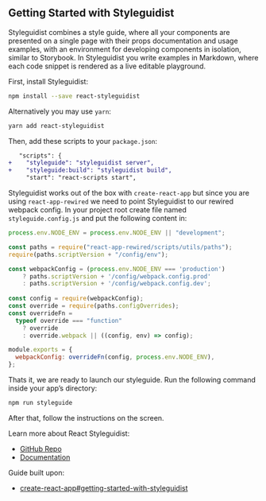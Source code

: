 ## Getting Started with Styleguidist

Styleguidist combines a style guide, where all your components are presented on a single page with their props documentation and usage examples, with an environment for developing components in isolation, similar to Storybook. In Styleguidist you write examples in Markdown, where each code snippet is rendered as a live editable playground.

First, install Styleguidist:

```sh
npm install --save react-styleguidist
```

Alternatively you may use `yarn`:

```sh
yarn add react-styleguidist
```

Then, add these scripts to your `package.json`:

```diff
   "scripts": {
+    "styleguide": "styleguidist server",
+    "styleguide:build": "styleguidist build",
     "start": "react-scripts start",
```

Styleguidist works out of the box with `create-react-app` but since you are using `react-app-rewired` we need to point Styleguidist to our rewired webpack config. In your project root create file named `styleguide.config.js` and put the following content in:

```javascript
process.env.NODE_ENV = process.env.NODE_ENV || "development";

const paths = require("react-app-rewired/scripts/utils/paths");
require(paths.scriptVersion + "/config/env");

const webpackConfig = (process.env.NODE_ENV === 'production')
    ? paths.scriptVersion + '/config/webpack.config.prod'
    : paths.scriptVersion + '/config/webpack.config.dev';
    
const config = require(webpackConfig);
const override = require(paths.configOverrides);
const overrideFn =
  typeof override === "function"
    ? override
    : override.webpack || ((config, env) => config);

module.exports = {
  webpackConfig: overrideFn(config, process.env.NODE_ENV),
};
```

Thats it, we are ready to launch our styleguide. Run the following command inside your app’s directory:

```sh
npm run styleguide
```

After that, follow the instructions on the screen.

Learn more about React Styleguidist:

* [GitHub Repo](https://github.com/styleguidist/react-styleguidist)
* [Documentation](https://react-styleguidist.js.org/docs/getting-started.html)

Guide built upon:

* [create-react-app#getting-started-with-styleguidist](https://github.com/facebookincubator/create-react-app/blob/master/packages/react-scripts/template/README.md#getting-started-with-styleguidist)
